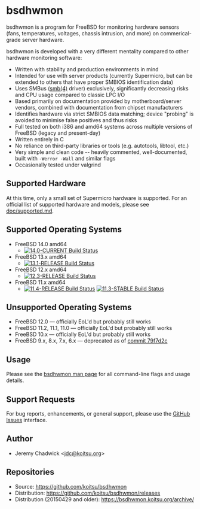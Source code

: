 # bsdhwmon

bsdhwmon is a program for FreeBSD for monitoring hardware sensors (fans, temperatures, voltages, chassis intrusion, and more) on commerical-grade server hardware.

bsdhwmon is developed with a very different mentality compared to other hardware monitoring software:

* Written with stability and production environments in mind
* Intended for use with server products (currently Supermicro, but can be extended to others that have proper SMBIOS identification data)
* Uses SMBus ([smb(4)](https://www.freebsd.org/cgi/man.cgi?query=smb&apropos=0&sektion=0&manpath=FreeBSD+11.1-stable&arch=default&format=html) driver) exclusively, significantly decreasing risks and CPU usage compared to classic LPC I/O
* Based primarily on documentation provided by motherboard/server vendors, combined with documentation from chipset manufacturers
* Identifies hardware via strict SMBIOS data matching; device "probing" is avoided to minimise false positives and thus risks
* Full tested on both i386 and amd64 systems across multiple versions of FreeBSD (legacy and present-day)
* Written entirely in C
* No reliance on third-party libraries or tools (e.g. autotools, libtool, etc.)
* Very simple and clean code -- heavily commented, well-documented, built with <code>-Werror -Wall</code> and similar flags
* Occasionally tested under valgrind

## Supported Hardware
At this time, only a small set of Supermicro hardware is supported.  For an official list of supported hardware and models, please see [doc/supported.md](/doc/supported.md).

## Supported Operating Systems
* FreeBSD 14.0 amd64
  * [![14.0-CURRENT Build Status](https://api.cirrus-ci.com/github/koitsu/bsdhwmon.svg?task=current_14_0)](https://cirrus-ci.com/github/koitsu/bsdhwmon)
* FreeBSD 13.x amd64
  * [![13.1-RELEASE Build Status](https://api.cirrus-ci.com/github/koitsu/bsdhwmon.svg?task=releng_13_1)](https://cirrus-ci.com/github/koitsu/bsdhwmon)
* FreeBSD 12.x amd64
  * [![12.3-RELEASE Build Status](https://api.cirrus-ci.com/github/koitsu/bsdhwmon.svg?task=releng_12_3)](https://cirrus-ci.com/github/koitsu/bsdhwmon)
* FreeBSD 11.x amd64
  * [![11.4-RELEASE Build Status](https://api.cirrus-ci.com/github/koitsu/bsdhwmon.svg?task=releng_11_4)](https://cirrus-ci.com/github/koitsu/bsdhwmon)
  [![11.3-STABLE Build Status](https://api.cirrus-ci.com/github/koitsu/bsdhwmon.svg?task=stable_11_3)](https://cirrus-ci.com/github/koitsu/bsdhwmon)

## Unsupported Operating Systems
* FreeBSD 12.0 &mdash; officially EoL'd but probably still works
* FreeBSD 11.2, 11.1, 11.0 &mdash; officially EoL'd but probably still works
* FreeBSD 10.x &mdash; officially EoL'd but probably still works
* FreeBSD 9.x, 8.x, 7.x, 6.x &mdash; deprecated as of [commit 79f7d2c](https://github.com/koitsu/bsdhwmon/commit/79f7d2cdd8e7b21bcc9e39e4025377edc47c0c5f)

## Usage
Please see the [bsdhwmon man page](/bsdhwmon.8.txt) for all command-line flags and usage details.

## Support Requests
For bug reports, enhancements, or general support, please use the [GitHub Issues](https://github.com/koitsu/bsdhwmon/issues) interface.

## Author
* Jeremy Chadwick &lt;jdc@koitsu.org&gt;

## Repositories
* Source: https://github.com/koitsu/bsdhwmon
* Distribution: https://github.com/koitsu/bsdhwmon/releases
* Distribution (20150429 and older): https://bsdhwmon.koitsu.org/archive/

